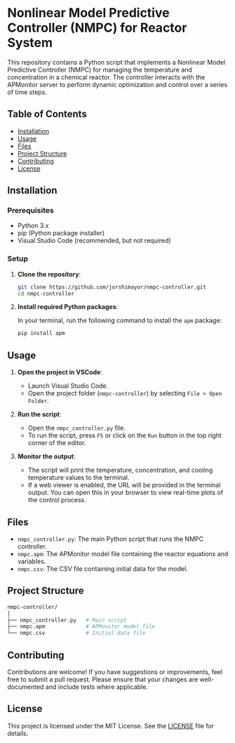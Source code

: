 
# Nonlinear Model Predictive Controller (NMPC) for Reactor System

This repository contains a Python script that implements a Nonlinear Model Predictive Controller (NMPC) for managing the temperature and concentration in a chemical reactor. The controller interacts with the APMonitor server to perform dynamic optimization and control over a series of time steps.

## Table of Contents

- [Installation](#installation)
- [Usage](#usage)
- [Files](#files)
- [Project Structure](#project-structure)
- [Contributing](#contributing)
- [License](#license)

## Installation

### Prerequisites

- Python 3.x
- pip (Python package installer)
- Visual Studio Code (recommended, but not required)

### Setup

1. **Clone the repository**:

   ```bash
   git clone https://github.com/jorshimayor/nmpc-controller.git
   cd nmpc-controller
   ```

2. **Install required Python packages**:

   In your terminal, run the following command to install the `apm` package:

   ```bash
   pip install apm
   ```

## Usage

1. **Open the project in VSCode**:

   - Launch Visual Studio Code.
   - Open the project folder (`nmpc-controller`) by selecting `File > Open Folder`.

2. **Run the script**:

   - Open the `nmpc_controller.py` file.
   - To run the script, press `F5` or click on the `Run` button in the top right corner of the editor.

3. **Monitor the output**:

   - The script will print the temperature, concentration, and cooling temperature values to the terminal.
   - If a web viewer is enabled, the URL will be provided in the terminal output. You can open this in your browser to view real-time plots of the control process.

## Files

- `nmpc_controller.py`: The main Python script that runs the NMPC controller.
- `nmpc.apm`: The APMonitor model file containing the reactor equations and variables.
- `nmpc.csv`: The CSV file containing initial data for the model.

## Project Structure

```bash
nmpc-controller/
│
├── nmpc_controller.py   # Main script
├── nmpc.apm             # APMonitor model file
└── nmpc.csv             # Initial data file
```

## Contributing

Contributions are welcome! If you have suggestions or improvements, feel free to submit a pull request. Please ensure that your changes are well-documented and include tests where applicable.

## License

This project is licensed under the MIT License. See the [LICENSE](LICENSE) file for details.
